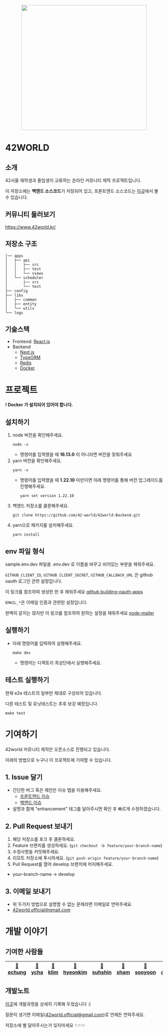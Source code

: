<p align = "center"><img src = "https://github.com/42-world/42world-Frontend/blob/main/public/assets/characterLogo.png?raw=true" width = "400"></p>

# 42WORLD

## 소개

42서울 재학생과 졸업생이 교류하는 온라인 커뮤니티 제작 프로젝트입니다.

이 저장소에는 **백엔드 소스코드**가 저장되어 있고, 프론트엔드 소스코드는 [이곳](https://github.com/42-world/42world-Frontend)에서 볼 수 있습니다.

## 커뮤니티 둘러보기

https://www.42world.kr/

## 저장소 구조

```
│── apps
│   ├── api
│   │   ├── src
│   │   ├── test
│   │   └── views
│   └── scheduler
│       ├── src
│       └── test
├── config
├── libs
│   ├── common
│   ├── entity
│   └── utils
└── logs
```

## 기술스택

- Frontend: [React.js](https://reactjs.org/)
- Backend
  - [Nest.js](https://nestjs.com/)
  - [TypeORM](https://typeorm.io/#/)
  - [Redis](https://redis.io/)
  - [Docker](https://www.docker.com/)

# 프로젝트

**! Docker 가 설치되어 있어야 합니다.**

## 설치하기

1. node 버전을 확인해주세요.
   ```
   node -v
   ```
   - 명령어를 입력했을 때 **16.13.0** 이 아니라면 버전을 맞춰주세요
2. yarn 버전을 확인해주세요.
   ```
   yarn -v
   ```
   - 명령어를 입력했을 때 **1.22.10** 미만이면 아래 명령어를 통해 버전 업그레이드를 진행해주세요.
     ```
     yarn set version 1.22.10
     ```
3. 백엔드 저장소를 클론해주세요.
   ```
   git clone https://github.com/42-world/42world-Backend.git
   ```
4. yarn으로 패키지를 설치해주세요.
   ```
   yarn install
   ```

## env 파일 형식

sample.env.dev 파일을 .env.dev 로 이름을 바꾸고 비어있는 부분을 채워주세요.

`GITHUB_CLIENT_ID`, `GITHUB_CLIENT_SECRET`, `GITHUB_CALLBACK_URL` 은 github oauth 로그인 관련 설정입니다.

이 링크를 참조하여 생성한 한 후 채워주세요 [github building-oauth-apps](https://docs.github.com/en/developers/apps/building-oauth-apps/creating-an-oauth-app)

`EMAIL_*`은 이메일 인증과 관련된 설정입니다.

완벽히 같지는 않지만 이 링크를 참조하여 원하는 설정을 채워주세요 [node-mailer](https://nodemailer.com/about/)

## 실행하기

- 아래 명령어를 입력하여 실행해주세요.
  ```
  make dev
  ```
  - 명령어는 디렉토리 최상단에서 실행해주세요.

## 테스트 실행하기

현재 e2e 테스트의 일부만 제대로 구성되어 있습니다.

다른 테스트 및 유닛테스트는 추후 보강 예정입니다.

```
make test
```

# 기여하기

42world 커뮤니티 제작은 오픈소스로 진행되고 있습니다.

아래의 방법으로 누구나 이 프로젝트에 기여할 수 있습니다.

## 1. Issue 달기

- 간단한 버그 혹은 제안은 이슈 탭을 이용해주세요.
  - [프론트엔드 이슈](https://github.com/42-world/42world-Frontend/issues)
  - [백엔드 이슈](https://github.com/42-world/42world-Backend/issues)
- 설명과 함께 "enhancement" 태그를 달아주시면 확인 후 빠르게 수정하겠습니다.

## 2. Pull Request 보내기

1. 해당 저장소를 포크 후 클론하세요.
2. Feature 브랜치를 생성하세요. (`git checkout -b feature/your-branch-name`)
3. 수정사항을 커밋해주세요.
4. 리모트 저장소에 푸시하세요. (`git push origin feature/your-branch-name`)
5. Pull Request를 열어 develop 브랜치에 머지해주세요.

- your-branch-name -> develop

## 3. 이메일 보내기

- 위 두가지 방법으로 설명할 수 없는 문제라면 이메일로 연락주세요.
- 42world.official@gmail.com

# 개발 이야기

## 기여한 사람들

| [🍑 echung](https://github.com/euiminnn) | [🍇 ycha](https://github.com/Skyrich2000) | [🥑 klim](https://github.com/PIut0) | [🥝 hyeonkim](https://github.com/hyongti) | [🍋 suhshin](https://github.com/rkskekzzz) | [🍍 sham](https://github.com/GulSam00) | [🍹 sooyoon](https://github.com/blingblin-g) | [🍒 chlim](https://github.com/rockpell) | [🍏 sikang](https://github.com/Yaminyam)
| ---------------------------------------- | ----------------------------------------- | ----------------------------------- | ----------------------------------------- | ------------------------------------------ | -------------------------------------- | -------------------------------------------- | --------------------------------------- | -------------------------------------------- |

## 개발노트

[이곳](https://euimin.notion.site/42WORLD-925997bb2e7245b48fca5afeb298db76)에 개발과정을 상세히 기록해 두었습니다 :)

질문이 생기면 이메일(42world.official@gmail.com)로 언제든 연락주세요.

저장소에 별 달아주시는거 잊지마세요 ✨✨✨
